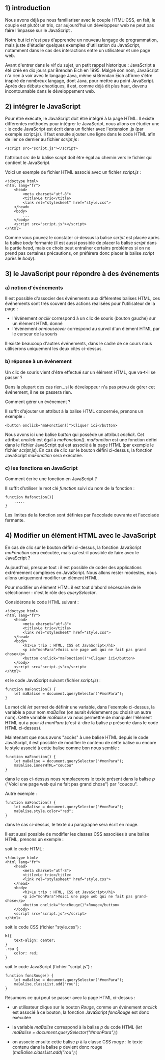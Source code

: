 ## 1) introduction

Nous avons déjà pu nous familiariser avec le couple HTML-CSS, en fait, le couple est plutôt un trio, car aujourd'hui un développeur web ne peut pas faire l'impasse sur le JavaScript .

Notre but ici n'est pas d'apprendre un nouveau langage de programmation, mais juste d'étudier quelques exemples d'utilisation du JavaScript, notamment dans le cas des interactions entre un utilisateur et une page web.

Avant d'entrer dans le vif du sujet, un petit rappel historique : JavaScript a été créé en dix jours par Brendan Eich en 1995. Malgré son nom, JavaScript n'a rien à voir avec le langage Java, même si Brendan Eich affirme s'être inspiré de nombreux langage, dont Java, pour mettre au point JavaScript. Après des débuts chaotiques, il est, comme déjà dit plus haut, devenu incontournable dans le développement web.

## 2) intégrer le JavaScript

Pour être exécuté, le JavaScript doit être intégré à la page HTML. Il existe différentes méthodes pour intégrer le JavaScript, nous allons en étudier une : le code JavaScript est écrit dans un fichier avec l'extension .js (par exemple script.js). Il faut ensuite ajouter une ligne dans le code HTML afin de lier ce dernier au fichier *script.js* :

```
<script src="script.js"></script>
```

l'attribut *src* de la balise *script* doit être égal au chemin vers le fichier qui contient le JavaScript.

Voici un exemple de fichier HTML associé avec un fichier *script.js* :

```
<!doctype html>
<html lang="fr">
	<head>
		<meta charset="utf-8">
		<title>Le trio</title>
		<link rel="stylesheet" href="style.css">
	</head>
	<body>
		...
	</body>
	<script src="script.js"></script>
</html>
```

Comme vous pouvez le constater ci-dessus la balise *script* est placée après la balise *body* fermante (il est aussi possible de placer la balise *script* dans la partie *head*, mais ce choix peut entraîner certains problèmes si on ne prend pas certaines précautions, on préférera donc placer la balise *script* après le *body*).

## 3) le JavaScript pour répondre à des événements

### a) notion d'événements

Il est possible d'associer des événements aux différentes balises HTML, ces événements sont très souvent des actions réalisées pour l'utilisateur de la page :

- l'événement *onclik* correspond à un clic de souris (bouton gauche) sur un élément HTML donné
- l'événement *onmouseover* correspond au survol d'un élément HTML par le curseur de la souris

Il existe beaucoup d'autres événements, dans le cadre de ce cours nous utiliserons uniquement les deux cités ci-dessus.

### b) réponse à un événement

Un clic de souris vient d'être effectué sur un élément HTML, que va-t-il se passer ?

Dans la plupart des cas rien...si le développeur n'a pas prévu de gérer cet événement, il ne se passera rien.

Comment gérer un événement ?

Il suffit d'ajouter un attribut à la balise HTML concernée, prenons un exemple :

``` 
<button onclick="maFonction()">Cliquer ici</button>
```

Nous avons ici une balise *button* qui possède un attribut *onclick*. Cet attribut *onclick* est égal à *maFonction()*. *maFonction* est une fonction défini dans le fichier JavaScript qui est associé à la page HTML (par exemple le fichier *script.js*). En cas de clic sur le bouton défini ci-dessus, la fonction JavaScript *maFonction* sera exécutée.

### c) les fonctions en JavaScript

Comment écrire une fonction en JavaScript ?

Il suffit d'utiliser le mot clé *function* suivi du nom de la fonction :

```
function Mafonction(){
	.....
}
```
Les limites de la fonction sont définies par l'accolade ouvrante et l'accolade fermante.

## 4) Modifier un élément HTML avec le JavaScript

En cas de clic sur le bouton défini ci-dessus, la fonction JavaScript *maFonction* sera exécutée, mais qu'est-il possible de faire avec le JavaScript ?

Aujourd'hui, presque tout : il est possible de coder des applications extrêmement complexes en JavaScript. Nous allons rester modestes, nous allons uniquement modifier un élément HTML.

Pour modifier un élément HTML il est tout d'abord nécessaire de le sélectionner : c'est le rôle des *querySelector*.

Considérons le code HTML suivant :

```
<!doctype html>
<html lang="fr">
	<head>
		<meta charset="utf-8">
		<title>Le trio</title>
		<link rel="stylesheet" href="style.css">
	</head>
	<body>
		<h1>Le trio : HTML, CSS et JavaScript</h1>
		<p id="monPara">Voici une page web qui ne fait pas grand chose</p>
		<button onclick="maFonction()">Cliquer ici</button>
	</body>
	<script src="script.js"></script>
</html>
```

et le code JavaScript suivant (fichier *script.js*) :

```
function maFonction() {
	let maBalise = document.querySelector("#monPara");
}
```

Le mot clé *let* permet de définir une variable, dans l'exemple ci-dessus, la variable a pour nom *maBalise* (on aurait évidemment pu choisir un autre nom). Cette variable *maBalise* va nous permettre de manipuler l'élément HTML qui a pour *id* *monPara* (c'est-à-dire la balise *p* présente dans le code HTML ci-dessus).

Maintenant que nous avons "accès" à une balise HTML depuis le code JavaScript, il est possible de modifier le contenu de cette balise ou encore le style associé à cette balise comme bon nous semble :

```
function maFonction() {
	let maBalise = document.querySelector("#monPara");
	maBalise.innerHTML="coucou"
}
``` 

dans le cas ci-dessus nous remplacerons le texte présent dans la balise *p* ("Voici une page web qui ne fait pas grand chose") par "coucou".

Autre exemple :

```
function maFonction() {
	let maBalise = document.querySelector("#monPara");
	maBalise.style.color="red";
}
``` 
dans le cas ci-dessus, le texte du paragraphe sera écrit en rouge.

Il est aussi possible de modifier les classes CSS associées à une balise HTML, prenons un exemple :

soit le code HTML :

```
<!doctype html>
<html lang="fr">
	<head>
		<meta charset="utf-8">
		<title>Le trio</title>
		<link rel="stylesheet" href="style.css">
	</head>
	<body>
		<h1>Le trio : HTML, CSS et JavaScript</h1>
		<p id="monPara">Voici une page web qui ne fait pas grand-chose</p>
		<button onclick="foncRouge()">Rouge</button>
	</body>
	<script src="script.js"></script>
</html>
```

soit le code CSS (fichier "style.css") :

```
h1{
	text-align: center;
}
.rou {
	color: red;
}
```

soit le code JavaScript (fichier "script.js") :

```
function foncRouge() {
	let maBalise = document.querySelector("#monPara");
	maBalise.classList.add("rou");
}
```

Résumons ce qui peut se passer avec la page HTML ci-dessus :

- un utilisateur clique sur le bouton *Rouge*, comme un événement *onclick* est associé à ce bouton, la fonction JavaScript *foncRouge* est donc exécutée

- la variable *maBalise* correspond à la balise *p* du code HTML (*let maBalise = document.querySelector("#monPara");*)

- on associe ensuite cette balise *p* à la classe CSS *rouge* : le texte contenu dans la balise *p* devient donc rouge (*maBalise.classList.add("rou");*)

